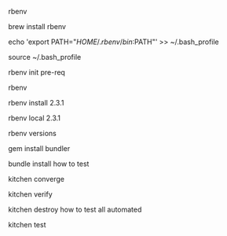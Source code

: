 rbenv

brew install rbenv

echo 'export PATH="$HOME/.rbenv/bin:$PATH"' >> ~/.bash_profile

source ~/.bash_profile

rbenv init
pre-req

rbenv

rbenv install 2.3.1

rbenv local 2.3.1

rbenv versions

gem install bundler

bundle install
how to test

kitchen converge

kitchen verify

kitchen destroy
how to test all automated

kitchen test
